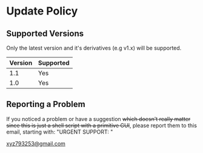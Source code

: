 # Update Policy

## Supported Versions

Only the latest version and it's derivatives (e.g v1.x) will be supported.

| Version | Supported          |
| ------- | ------------------ |
| 1.1     | Yes                |
| 1.0     | Yes                |

## Reporting a Problem

If you noticed a problem or have a suggestion ~~which doesn't really matter
since this is just a shell script with a primitive GUI~~, please report 
them to this email, starting with: "URGENT SUPPORT: <your problem>"

xyz793253@gmail.com
